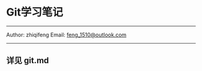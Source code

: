 # Git学习笔记
-----------------------
Author: zhiqifeng
Email: feng_1510@outlook.com

-----------------------

## 详见 git.md

